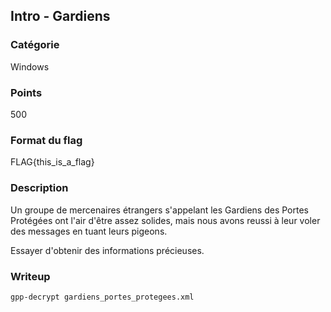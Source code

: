 ## Intro - Gardiens

### Catégorie

Windows

### Points

500

### Format du flag

FLAG{this_is_a_flag}

### Description

Un groupe de mercenaires étrangers s'appelant les Gardiens des Portes Protégées ont l'air d'être assez solides, mais nous avons reussi à leur voler des messages en tuant leurs pigeons.

Essayer d'obtenir des informations précieuses.

### Writeup

```bash
gpp-decrypt gardiens_portes_protegees.xml
```
